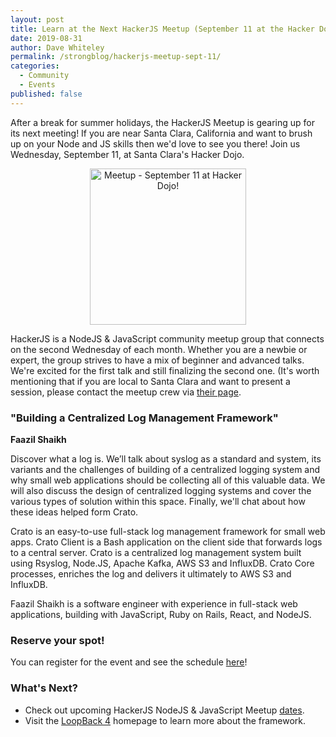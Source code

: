 ```yaml
---
layout: post
title: Learn at the Next HackerJS Meetup (September 11 at the Hacker Dojo)
date: 2019-08-31
author: Dave Whiteley
permalink: /strongblog/hackerjs-meetup-sept-11/
categories:
  - Community
  - Events
published: false
---
```


After a break for summer holidays, the HackerJS Meetup is gearing up for its next meeting! If you are near Santa Clara, California and want to brush up on your Node and JS skills then we'd love to see you there! Join us Wednesday, September 11,  at Santa Clara's Hacker Dojo.

<!--more-->
<p align="center"> 
<img src="https://strongloop.com/blog-assets/2019/09/hackerJS-meetup-september-11.png" alt="Meetup - September 11 at Hacker Dojo!" style="width: 250px"/>
</p>

HackerJS is a NodeJS & JavaScript community meetup group that connects on the second Wednesday of each month. Whether you are a newbie or expert, the group strives to have a mix of beginner and advanced talks. We're excited for the first talk and still finalizing the second one. (It's worth mentioning that if you are local to Santa Clara and want to present a session, please contact the meetup crew via [their page](https://www.meetup.com/HackerJS/).

### "Building a Centralized Log Management Framework" 
**Faazil Shaikh**

Discover what a log is. We’ll talk about syslog as a standard and system, its variants and the challenges of building of a centralized logging system and why small web applications should be collecting all of this valuable data. We will also discuss the design of centralized logging systems and cover the various types of solution within this space. Finally, we'll chat about how these ideas helped form Crato.

Crato is an easy-to-use full-stack log management framework for small web apps. Crato Client is a Bash application on the client side that forwards logs to a central server. Crato is a centralized log management system built using Rsyslog, Node.JS, Apache Kafka, AWS S3 and InfluxDB. Crato Core processes, enriches the log and delivers it ultimately to AWS S3 and InfluxDB.

Faazil Shaikh is a software engineer with experience in full-stack web applications, building with JavaScript, Ruby on Rails, React, and NodeJS.

### Reserve your spot!

You can register for the event and see the schedule [here](https://www.meetup.com/HackerJS/events/kjhnvqyzmbpb/)!

### What's Next?

- Check out upcoming HackerJS NodeJS & JavaScript Meetup [dates](https://www.meetup.com/HackerJS/).
- Visit the [LoopBack 4](http://v4.loopback.io/) homepage to learn more about the framework. 
